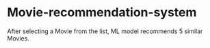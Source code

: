 # Movie-recommendation-system
After selecting a Movie from the list, ML model recommends 5 similar Movies.
